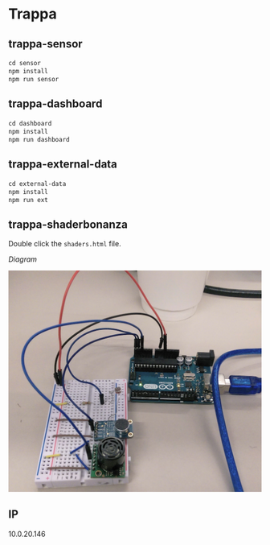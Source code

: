 # Trappa

## trappa-sensor

```
cd sensor
npm install
npm run sensor
```


## trappa-dashboard

```
cd dashboard
npm install
npm run dashboard
```

## trappa-external-data

```
cd external-data
npm install
npm run ext
```

## trappa-shaderbonanza

Double click the `shaders.html` file.



*Diagram*

![diagram](sensor_diagram.jpg)

## IP
10.0.20.146